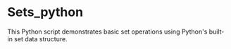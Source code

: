 # Sets_python
This Python script demonstrates basic set operations using Python's built-in set data structure.
